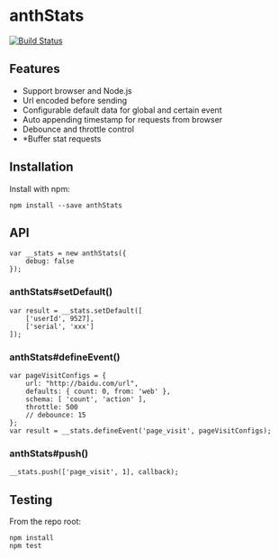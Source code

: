 # anthStats

[![Build Status](https://secure.travis-ci.org/ijse/anthStats.png?branch=master)](http://travis-ci.org/user/anthStats)

## Features

* Support browser and Node.js
* Url encoded before sending
* Configurable default data for global and certain event
* Auto appending timestamp for requests from browser
* Debounce and throttle control
* *Buffer stat requests

## Installation

Install with npm:

```
npm install --save anthStats
```

## API

```
var __stats = new anthStats({
	debug: false
});
```

### anthStats#setDefault()
```
var result = __stats.setDefault([
	['userId', 9527],
	['serial', 'xxx']
]);
```
### anthStats#defineEvent()
```
var pageVisitConfigs = {
	url: "http://baidu.com/url",
	defaults: { count: 0, from: 'web' },
	schema: [ 'count', 'action' ],
	throttle: 500
	// debounce: 15
};
var result = __stats.defineEvent('page_visit', pageVisitConfigs);
```
### anthStats#push()
```
__stats.push(['page_visit', 1], callback);
```

## Testing

From the repo root:

```
npm install
npm test
```
